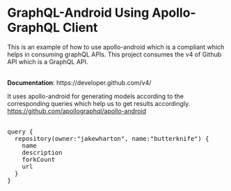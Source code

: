 # GraphQL-Android Using Apollo-GraphQL Client

This is an example of how to use apollo-android which is a compliant which helps in consuming graphQL APIs. This project consumes the v4 of Github API which is a GraphQL API. 

<br>
<b>Documentation</b>:
https://developer.github.com/v4/ 

<br>

It uses apollo-android for generating models according to the corresponding queries which help us to get results accordingly.<br>
https://github.com/apollographql/apollo-android<br><br>

<pre>
query {
  repository(owner:"jakewharton", name:"butterknife") {
    name
    description
    forkCount
    url
  }
}
</pre>




